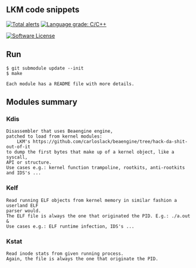 ## LKM code snippets

[![Total alerts](https://img.shields.io/lgtm/alerts/g/carloslack/lkm_snips.svg?logo=lgtm&logoWidth=18)](https://lgtm.com/projects/g/carloslack/lkm_snips/alerts/)
[![Language grade: C/C++](https://img.shields.io/lgtm/grade/cpp/g/carloslack/lkm_snips.svg?logo=lgtm&logoWidth=18)](https://lgtm.com/projects/g/carloslack/lkm_snips/context:cpp)

<p align="left">
    <a href="https://github.com/carloslack/lkm_snips/blob/master/LICENSE"><img alt="Software License" src="https://img.shields.io/badge/MIT-license-green.svg?style=flat-square"></a>
</p>

## Run
    $ git submodule update --init
    $ make

    Each module has a README file with more details.

## Modules summary

### Kdis
    Disassembler that uses Beaengine engine,
    patched to load from kernel modules:
        LKM's https://github.com/carloslack/beaengine/tree/hack-da-shit-out-of-it
    to dump the first bytes that make up of a kernel object, like a syscall,
    API or structure.
    Use cases e.g.: kernel function trampoline, rootkits, anti-rootkits and IDS's ...

### Kelf
    Read running ELF objects from kernel memory in similar fashion a userland ELF
    parser would.
    The ELF file is always the one that originated the PID. E.g.: ./a.out &
    Use cases e.g.: ELF runtime infection, IDS's ...

### Kstat
    Read inode stats from given running process.
    Again, the file is always the one that originate the PID.
